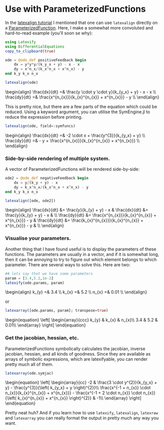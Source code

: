 # Use with ParameterizedFunctions

In the [latexalign tutorial](tutorials/latexalign) I mentioned that one can use `latexalign` directly on a [ParameterizedFunction](http://docs.juliadiffeq.org/stable/analysis/parameterized_functions.html#Function-Definition-Macros-1).
Here, I make a somewhat more convoluted and hard-to-read example (you'll soon se why):

```julia
using Latexify
using DifferentialEquations
copy_to_clipboard(true)

ode = @ode_def positiveFeedback begin
    dx = y*y*y/(k_y_x + y) - x - x
    dy = x^n_x/(k_x^n_x + x^n_x) - y
end k_y k_x n_x

latexalign(ode)
```

\begin{align}
\frac{dx}{dt} =& \frac{y \cdot y \cdot y}{k_{y\_x} + y} - x - x \\\\
\frac{dy}{dt} =& \frac{x^{n_{x}}}{k_{x}^{n_{x}} + x^{n_{x}}} - y \\\\
\end{align}

This is pretty nice, but there are a few parts of the equation which could be reduced.
Using a keyword argument, you can utilise the SymEngine.jl to reduce the expression before printing.

```julia
latexalign(ode, field=:symfuncs)
```
\begin{align}
\frac{dx}{dt} =& -2 \cdot x + \frac{y^{3}}{k_{y\_x} + y} \\\\
\frac{dy}{dt} =& - y + \frac{x^{n_{x}}}{k_{x}^{n_{x}} + x^{n_{x}}} \\\\
\end{align}

### Side-by-side rendering of multiple system.

A vector of ParameterizedFunctions will be rendered side-by-side:

```julia
ode2 = @ode_def negativeFeedback begin
    dx = y/(k_y + y) - x
    dy = k_x^n_x/(k_x^n_x + x^n_x) - y
end k_y k_x n_x

latexalign([ode, ode2])
```

\begin{align}
\frac{dx}{dt}  &=  \frac{y}{k_{y} + y} - x  &  \frac{dx}{dt}  &=  \frac{y}{k_{y} + y} - x  &  \\\\
\frac{dy}{dt}  &=  \frac{x^{n_{x}}}{k_{x}^{n_{x}} + x^{n_{x}}} - y  &  \frac{dy}{dt}  &=  \frac{k_{x}^{n_{x}}}{k_{x}^{n_{x}} + x^{n_{x}}} - y  &  \\\\
\end{align}


### Visualise your parameters.

Another thing that I have found useful is to display the parameters of these functions. The parameters are usually in a vector, and if it is somewhat long, then it can be annoying to try to figure out which element belongs to which parameter. There are several ways to solve this. Here are two:
```julia
## lets say that we have some parameters
param = [3.4,5.2,1e-2]
latexify(ode.params, param)
```
\begin{align}
k_{y} =& 3.4 \\\\
k_{x} =& 5.2 \\\\
n_{x} =& 0.01 \\\\
\end{align}

or

```julia
latexarray([ode.params, param]; transpose=true)
```
\begin{equation}
\left[
\begin{array}{ccc}
k_{y} & k_{x} & n_{x}\\\\
3.4 & 5.2 & 0.01\\\\
\end{array}
\right]
\end{equation}

### Get the jacobian, hessian, etc.

ParameterizedFunctions symbolically calculates the jacobian, inverse jacobian, hessian, and all kinds of goodness. Since they are available as arrays of symbolic expressions, which are latexifyable, you can render pretty much all of them.

```julia
latexarray(ode.symjac)
```
\begin{equation}
\left[
\begin{array}{cc}
-2 & \frac{3 \cdot y^{2}}{k_{y\_x} + y} - \frac{y^{3}}{\left( k_{y\_x} + y \right)^{2}}\\\\
\frac{x^{-1 + n_{x}} \cdot n_{x}}{k_{x}^{n_{x}} + x^{n_{x}}} - \frac{x^{-1 + 2 \cdot n_{x}} \cdot n_{x}}{\left( k_{x}^{n_{x}} + x^{n_{x}} \right)^{2}} & -1\\\\
\end{array}
\right]
\end{equation}




Pretty neat huh? And if you learn how to use `latexify`, `latexalign`, `latexraw` and `latexarray` you can really format the output in pretty much any way you want.
